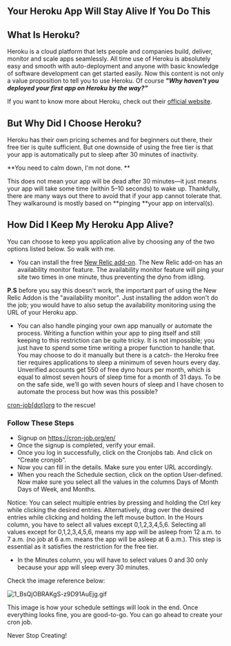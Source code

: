 ## Your Heroku App Will Stay Alive If You Do This

## What Is Heroku?
Heroku is a cloud platform that lets people and companies build, deliver, monitor and scale apps seamlessly.
All time use of Heroku is absolutely easy and smooth with auto-deployment and anyone with basic knowledge of software development can get started easily. Now this content is not only a value proposition to tell you to use Heroku. Of course ***"Why haven't you deployed your first app on Heroku by the way?"*** 

If you want to know more about Heroku, check out their [official website](https://heroku.com).

## But Why Did I Choose Heroku?
Heroku has their own pricing schemes and for beginners out there, their free tier is quite sufficient. But one downside of using the free tier is that your app is automatically put to sleep after 30 minutes of inactivity. 
> 
**You need to calm down, I'm not done. 
**

This does not mean your app will be dead after 30 minutes—it just means your app will take some time (within 5–10 seconds) to wake up. Thankfully, there are many ways out there to avoid that if your app cannot tolerate that. They walkaround is mostly based on **pinging **your app on interval(s).

## How Did I Keep My Heroku App Alive?
You can choose to keep you application alive by choosing any of the two options listed below. So walk with me.


- You can install the free [New Relic add-on](http://addons.heroku.com/newrelic). The New Relic add-on has an availability monitor feature. The availability monitor feature will ping your site two times in one minute, thus preventing the dyno from idling.

> 
**P.S** before you say this doesn't work, the important part of using the New Relic Addon is the "availability monitor". Just installing the addon won't do the job; you would have to also setup the availability monitoring using the URL of your Heroku app. 

- You can also handle pinging your own app manually or automate the process. Writing a function within your app to ping itself and still keeping to this restriction can be quite tricky. It is not impossible; you just have to spend some time writing a proper function to handle that. 
You may choose to do it manually but there is a catch- the Heroku free tier requires applications to sleep a minimum of seven hours every day. Unverified accounts get 550 of free dyno hours per month, which is equal to almost seven hours of sleep time for a month of 31 days. To be on the safe side, we’ll go with seven hours of sleep and I have chosen to automate the process but how was this possible?

> 
 [cron-job[dot]org](https://cron-job.org/en/) to the rescue!

### Follow These Steps
- Signup on https://cron-job.org/en/
- Once the signup is completed, verify your email.
- Once you log in successfully, click on the Cronjobs tab. And click on “Create cronjob”.
- Now you can fill in the details. Make sure you enter URL accordingly.
- When you reach the Schedule section, click on the option User-defined. Now make sure you select all the values in the columns Days of Month Days of Week, and Months. 

> 
Notice: You can select multiple entries by pressing and holding the Ctrl key while clicking the desired entries. Alternatively, drag over the desired entries while clicking and holding the left mouse button.
In the Hours column, you have to select all values except 0,1,2,3,4,5,6. Selecting all values except for 0,1,2,3,4,5,6, means my app will be asleep from 12 a.m. to 7 a.m. (no job at 6 a.m. means the app will be asleep at 6 a.m.). This step is essential as it satisfies the restriction for the free tier.

- In the Minutes column, you will have to select values 0 and 30 only because your app will sleep every 30 minutes.

Check the image reference below:


![1_BsQjOBRAKgS-z9D91AuEjg.gif](https://cdn.hashnode.com/res/hashnode/image/upload/v1597936381742/FYu7C_9V6.gif)

This image is how your schedule settings will look in the end. Once everything looks fine, you are good-to-go. You can go ahead to create your cron job. 

Never Stop Creating!







